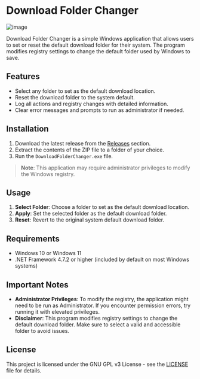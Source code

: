 # Download Folder Changer

![image](https://github.com/user-attachments/assets/5f050e7c-aa95-4189-b90d-81800921fa9a)

Download Folder Changer is a simple Windows application that allows users to set or reset the default download folder for their system. The program modifies registry settings to change the default folder used by Windows to save.
## Features
- Select any folder to set as the default download location.
- Reset the download folder to the system default.
- Log all actions and registry changes with detailed information.
- Clear error messages and prompts to run as administrator if needed.

## Installation
1. Download the latest release from the [Releases](https://github.com/keithpotz/DownloadFolderChanger/releases) section.
2. Extract the contents of the ZIP file to a folder of your choice.
3. Run the `DownloadFolderChanger.exe` file.

> **Note**: This application may require administrator privileges to modify the Windows registry.

## Usage
1. **Select Folder**: Choose a folder to set as the default download location.
2. **Apply**: Set the selected folder as the default download folder.
3. **Reset**: Revert to the original system default download folder.

## Requirements
- Windows 10 or Windows 11
- .NET Framework 4.7.2 or higher (included by default on most Windows systems)

## Important Notes
- **Administrator Privileges**: To modify the registry, the application might need to be run as Administrator. If you encounter permission errors, try running it with elevated privileges.
- **Disclaimer**: This program modifies registry settings to change the default download folder. Make sure to select a valid and accessible folder to avoid issues.

## License

This project is licensed under the GNU GPL v3 License - see the [LICENSE](LICENSE) file for details.

